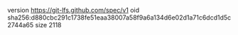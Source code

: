 version https://git-lfs.github.com/spec/v1
oid sha256:d880cbc291c1738fe51eaa38007a58f9a6a134d6e02d1a71c6dcd1d5c2744a65
size 2118
